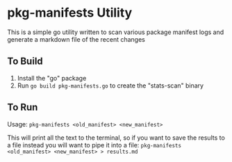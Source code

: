 # pkg-manifests Utility
This is a simple go utility written to scan various package manifest logs and generate a markdown file of the recent changes

## To Build
1. Install the "go" package
2. Run `go build pkg-manifests.go` to create the "stats-scan" binary

## To Run
Usage: `pkg-manifests <old_manifest> <new_manifest>`

This will print all the text to the terminal, so if you want to save the results to a file instead you will want to pipe it into a file:
`pkg-manifests <old_manifest> <new_manifest> > results.md`
